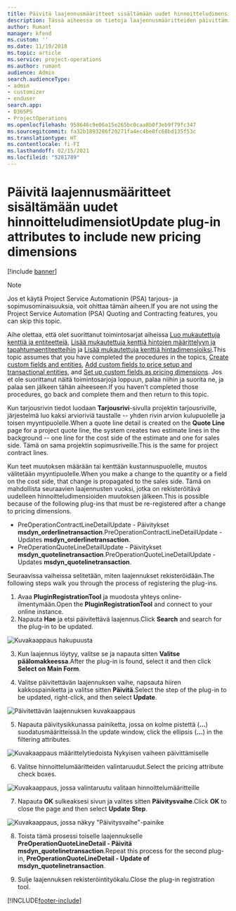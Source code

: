 ```yaml
---
title: Päivitä laajennusmääritteet sisältämään uudet hinnoitteludimensiot
description: Tässä aiheessa on tietoja laajennusmääritteiden päivittämisestä hinnoitteludimensioille.
author: Rumant
manager: kfend
ms.custom: ''
ms.date: 11/19/2018
ms.topic: article
ms.service: project-operations
ms.author: rumant
audience: Admin
search.audienceType:
- admin
- customizer
- enduser
search.app:
- D365PS
- ProjectOperations
ms.openlocfilehash: 958646c9e06a15e265bc0caa8b0f3eb9f79fc347
ms.sourcegitcommit: fa32b1893286f20271fa4ec4be8fc68bd135f53c
ms.translationtype: HT
ms.contentlocale: fi-FI
ms.lasthandoff: 02/15/2021
ms.locfileid: "5281789"
---
```

# <a name="update-plug-in-attributes-to-include-new-pricing-dimensions"></a><span data-ttu-id="952a4-103">Päivitä laajennusmääritteet sisältämään uudet hinnoitteludimensiot</span><span class="sxs-lookup"><span data-stu-id="952a4-103">Update plug-in attributes to include new pricing dimensions</span></span>

[!include [banner](../includes/psa-now-project-operations.md)]

> [!NOTE]
> <span data-ttu-id="952a4-104">Jos et käytä Project Service Automationin (PSA) tarjous- ja sopimusominaisuuksia, voit ohittaa tämän aiheen.</span><span class="sxs-lookup"><span data-stu-id="952a4-104">If you are not using the Project Service Automation (PSA) Quoting and Contracting features, you can skip this topic.</span></span>

<span data-ttu-id="952a4-105">Aihe olettaa, että olet suorittanut toimintosarjat aiheissa [Luo mukautettuja kenttiä ja entiteettejä](create-custom-fields-entities.md), [Lisää mukautettuja kenttiä hintojen määrittelyyn ja tapahtumaentiteetteihin](field-references.md) ja [Lisää mukautettuja kenttiä hintadimensioiksi](set-up-pricing-dimensions.md).</span><span class="sxs-lookup"><span data-stu-id="952a4-105">This topic assumes that you have completed the procedures in the topics, [Create custom fields and entities](create-custom-fields-entities.md), [Add custom fields to price setup and transactional entities](field-references.md), and [Set up custom fields as pricing dimensions](set-up-pricing-dimensions.md).</span></span> <span data-ttu-id="952a4-106">Jos et ole suorittanut näitä toimintosarjoja loppuun, palaa niihin ja suorita ne, ja palaa sen jälkeen tähän aiheeseen.</span><span class="sxs-lookup"><span data-stu-id="952a4-106">If you haven't completed those procedures, go back and complete them and then return to this topic.</span></span>

<span data-ttu-id="952a4-107">Kun tarjousrivin tiedot luodaan **Tarjousrivi**-sivulla projektin tarjousriville, järjestelmä luo kaksi arvioriviä taustalle -- yhden rivin arvion kulupuolelle ja toisen myyntipuolelle.</span><span class="sxs-lookup"><span data-stu-id="952a4-107">When a quote line detail is created on the **Quote Line** page for a project quote line, the system creates two estimate lines in the background -- one line for the cost side of the estimate and one for sales side.</span></span> <span data-ttu-id="952a4-108">Tämä on sama projektin sopimusriveille.</span><span class="sxs-lookup"><span data-stu-id="952a4-108">This is the same  for project contract lines.</span></span>

<span data-ttu-id="952a4-109">Kun teet muutoksen määrään tai kenttään kustannuspuolelle, muutos välitetään myyntipuolelle.</span><span class="sxs-lookup"><span data-stu-id="952a4-109">When you make a change to the quantity or a field on the cost side, that change is propagated to the sales side.</span></span> <span data-ttu-id="952a4-110">Tämä on mahdollista seuraavien laajennusten vuoksi, jotka on rekisteröitävä uudelleen hinnoitteludimensioiden muutoksen jälkeen.</span><span class="sxs-lookup"><span data-stu-id="952a4-110">This is possible because of the following plug-ins that must be re-registered after a change to pricing dimensions.</span></span>

- <span data-ttu-id="952a4-111">PreOperationContractLineDetailUpdate - Päivitykset **msdyn_orderlinetransaction**.</span><span class="sxs-lookup"><span data-stu-id="952a4-111">PreOperationContractLineDetailUpdate - Updates **msdyn_orderlinetransaction**.</span></span>
- <span data-ttu-id="952a4-112">PreOperationQuoteLineDetailUpdate - Päivitykset **msdyn_quotelinetransaction**.</span><span class="sxs-lookup"><span data-stu-id="952a4-112">PreOperationQuoteLineDetailUpdate - Updates **msdyn_quotelinetransaction**.</span></span>

<span data-ttu-id="952a4-113">Seuraavissa vaiheissa selitetään, miten laajennukset rekisteröidään.</span><span class="sxs-lookup"><span data-stu-id="952a4-113">The following steps walk you through the process of registering the plug-ins.</span></span>

1. <span data-ttu-id="952a4-114">Avaa **PluginRegistrationTool** ja muodosta yhteys online-ilmentymään.</span><span class="sxs-lookup"><span data-stu-id="952a4-114">Open the **PluginRegistrationTool** and connect to your online instance.</span></span>
2. <span data-ttu-id="952a4-115">Napauta **Hae** ja etsi päivitettävä laajennus.</span><span class="sxs-lookup"><span data-stu-id="952a4-115">Click **Search** and search for the plug-in to be updated.</span></span>

 ![Kuvakaappaus hakupuusta](media/PRT-1.png)

3. <span data-ttu-id="952a4-117">Kun laajennus löytyy, valitse se ja napauta sitten **Valitse päälomakkeessa**.</span><span class="sxs-lookup"><span data-stu-id="952a4-117">After the plug-in is found, select it and then click **Select on Main Form**.</span></span>

4. <span data-ttu-id="952a4-118">Valitse päivitettävän laajennuksen vaihe, napsauta hiiren kakkospainiketta ja valitse sitten **Päivitä**.</span><span class="sxs-lookup"><span data-stu-id="952a4-118">Select the step of the plug-in to be updated, right-click, and then select **Update**.</span></span>

 ![Päivitettävän laajennuksen kuvakaappaus](media/PRT-2.png)
 
5. <span data-ttu-id="952a4-120">Napauta päivitysikkunassa painiketta, jossa on kolme pistettä (**...**) suodatusmääritteissä.</span><span class="sxs-lookup"><span data-stu-id="952a4-120">In the update window, click the ellipsis (**...**) in the filtering attributes.</span></span>

 ![Kuvakaappaus määrittelytiedoista Nykyisen vaiheen päivittämiselle](media/PRT-3.png)
 
6. <span data-ttu-id="952a4-122">Valitse hinnoittelumääritteiden valintaruudut.</span><span class="sxs-lookup"><span data-stu-id="952a4-122">Select the pricing attribute check boxes.</span></span>

 ![Kuvakaappaus, jossa valintaruutu valitaan hinnoittelumääritteille](media/PRT-4.png)

7. <span data-ttu-id="952a4-124">Napauta **OK** sulkeaksesi sivun ja valites sitten **Päivitysvaihe**.</span><span class="sxs-lookup"><span data-stu-id="952a4-124">Click **OK** to close the page and then select **Update Step**.</span></span>

 ![Kuvakaappaus, jossa näkyy "Päivitysvaihe"-painike](media/PRT-5.png)
 
8. <span data-ttu-id="952a4-126">Toista tämä prosessi toiselle laajennukselle **PreOperationQuoteLineDetail - Päivitä msdyn_quotelinetransaction**.</span><span class="sxs-lookup"><span data-stu-id="952a4-126">Repeat this process for the second plug-in, **PreOperationQuoteLineDetail - Update of msdyn_quotelinetransaction**.</span></span>

9. <span data-ttu-id="952a4-127">Sulje laajennuksen rekisteröintityökalu.</span><span class="sxs-lookup"><span data-stu-id="952a4-127">Close the plug-in registration tool.</span></span>



[!INCLUDE[footer-include](../includes/footer-banner.md)]